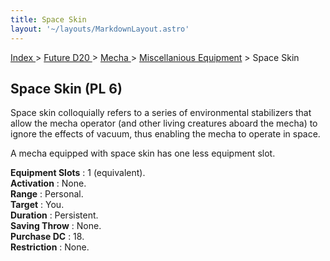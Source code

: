 ```yaml
---
title: Space Skin
layout: '~/layouts/MarkdownLayout.astro'
---
```


[ Index ](/) > [ Future D20 ](/future.d20.srd) > [ Mecha ](/future.d20.srd/mecha) > [ Miscellanious Equipment](/future.d20.srd/mecha/miscellanious.equipment) > Space Skin

##  Space Skin (PL 6)

Space skin colloquially refers to a series of environmental stabilizers that
allow the mecha operator (and other living creatures aboard the mecha) to
ignore the effects of vacuum, thus enabling the mecha to operate in space.

A mecha equipped with space skin has one less equipment slot.

**Equipment Slots** : 1 (equivalent).  
**Activation** : None.  
**Range** : Personal.  
**Target** : You.  
**Duration** : Persistent.  
**Saving Throw** : None.  
**Purchase DC** : 18.  
**Restriction** : None.

